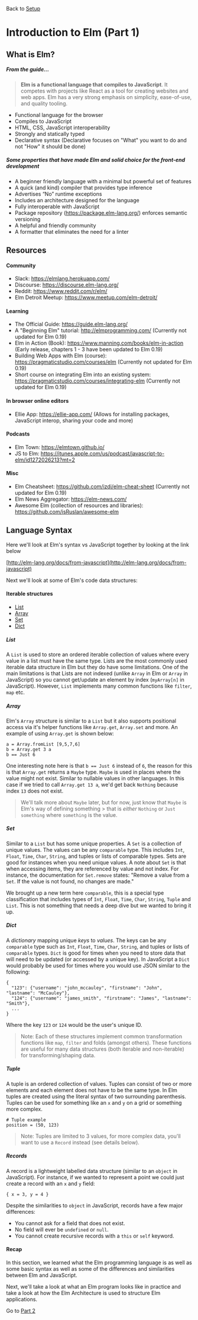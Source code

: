 Back to [Setup](../setup/README.md)

# Introduction to Elm (Part 1)
 
## What is Elm?

##### From the guide...
> __Elm is a functional language that compiles to JavaScript__. It competes with projects like React as a tool for creating websites and web apps. Elm has a very strong emphasis on simplicity, ease-of-use, and quality tooling.

- Functional language for the browser
- Compiles to JavaScript
- HTML, CSS, JavaScript interoperability
- Strongly and statically typed
- Declarative syntax (Declarative focuses on "What" you want to do and not "How" it should be done)

##### Some properties that have made Elm and solid choice for the front-end development  
- A beginner friendly language with a minimal but powerful set of features
- A quick (and kind) compiler that provides type inference
- Advertises “No” runtime exceptions
- Includes an architecture designed for the language
- Fully interoperable with JavaScript
- Package repository (https://package.elm-lang.org/) enforces semantic versioning
- A helpful and friendly community
- A formatter that eliminates the need for a linter

## Resources

#### Community
- Slack: https://elmlang.herokuapp.com/
- Discourse: https://discourse.elm-lang.org/
- Reddit: https://www.reddit.com/r/elm/
- Elm Detroit Meetup: https://www.meetup.com/elm-detroit/

#### Learning
<!---Examples from the official site: http://elm-lang.org/examples -->
- The Official Guide: https://guide.elm-lang.org/
- A "Beginning Elm" tutorial: http://elmprogramming.com/ (Currently not updated for Elm 0.19)
- Elm in Action (Book): https://www.manning.com/books/elm-in-action (Early release, chapters 1 - 3 have been updated to Elm 0.19)
- Building Web Apps with Elm (course): https://pragmaticstudio.com/courses/elm (Currently not updated for Elm 0.19)
- Short course on integrating Elm into an existing system: https://pragmaticstudio.com/courses/integrating-elm (Currently not updated for Elm 0.19)

#### In browser online editors
<!-- - Try Elm (for simple coding): http://elm-lang.org/try -->
- Ellie App: https://ellie-app.com/ (Allows for installing packages, JavaScript interop, sharing your code and more)
 
#### Podcasts
- Elm Town: https://elmtown.github.io/ 
- JS to Elm: https://itunes.apple.com/us/podcast/javascript-to-elm/id1272026213?mt=2

#### Misc
- Elm Cheatsheet: https://github.com/izdi/elm-cheat-sheet (Currently not updated for Elm 0.19)
- Elm News Aggregator: https://elm-news.com/
- Awesome Elm (collection of resources and libraries): https://github.com/isRuslan/awesome-elm

## Language Syntax

Here we'll look at Elm's syntax vs JavaScript together by looking at the link below

[http://elm-lang.org/docs/from-javascript](http://elm-lang.org/docs/from-javascript)

Next we'll look at some of Elm's code data structures:


#### Iterable structures
- [List](http://package.elm-lang.org/packages/elm-lang/core/latest/List)
- [Array](http://package.elm-lang.org/packages/elm-lang/core/latest/Array)
- [Set](http://package.elm-lang.org/packages/elm-lang/core/latest/Set)
- [Dict](http://package.elm-lang.org/packages/elm-lang/core/latest/Dict)

##### List
A `List` is used to store an ordered iterable collection of values where every value in a list must have the same type. Lists are the most commonly used iterable data structure in Elm but they do have some limitations. One of the main limitations is that Lists are not indexed (unlike `Array` in Elm or `Array` in JavaScript) so you cannot get/update an element by index (`myArray[n]` in JavaScript). However, `List` implements many common functions like `filter`, `map` etc.

##### Array
Elm's `Array` structure is similar to a `List` but it also supports positional access via it's helper functions like `Array.get`, `Array.set` and more. An example of using `Array.get` is shown below:

```
a = Array.fromList [9,5,7,6]
b = Array.get 3 a
b == Just 6
```

One interesting note here is that `b == Just 6` instead of `6`, the reason for this is that `Array.get` returns a `Maybe` type. `Maybe` is used in places where the value might not exist. Similar to nullable values in other languages. In this case if we tried to call `Array.get 13 a`, we'd get back `Nothing` because index `13` does not exist. 

> We'll talk more about `Maybe` later, but for now, just know that `Maybe` is Elm's way of defining something > that is _either_ `Nothing` or `Just something` where `something` is the value.

##### Set
Similar to a `List` but has some unique properties. A `Set` is a collection of unique values. The values can be any `comparable` type. This includes `Int`, `Float`, `Time`, `Char`, `String`, and tuples or lists of comparable types. Sets are good for instances when you need unique values. A note about `Set` is that when accessing items, they are referenced by value and not index. For instance, the documentation for `Set.remove` states: "Remove a value from a `Set`. If the value is not found, no changes are made."

We brought up a new term here `comparable`, this is a special type classification that includes types of `Int`, `Float`, `Time`, `Char`, `String`, `Tuple` and `List`. This is not something that needs a deep dive but we wanted to bring it up.

##### Dict
A _dictionary_ mapping unique _keys_ to _values_. The keys can be any `comparable` type such as `Int`, `Float`, `Time`, `Char`,
`String`, and tuples or lists of `comparable` types. `Dict` is good for times when you need to store data that will need to be updated (or accessed by a unique key). In JavaScript a `Dict` would probably be used for times where you would use JSON similar to the following:
 
```
{
  "123": {"username": "john_mccauley", "firstname": "John", "lastname": "McCauley"},
  "124": {"username": "james_smith", "firstname": "James", "lastname": "Smith"},
  ...
}
```

Where the key `123` or `124` would be the user's unique ID. 

>Note: Each of these structures implement common transformation functions like `map`, `filter` and folds (amongst others). 
>These functions are useful for many data structures (both iterable and non-iterable) for transforming/shaping data.

##### Tuple

A tuple is an ordered collection of values. Tuples can consist of two or more elements and each element does not
have to be the same type. In Elm tuples are created using the literal syntax of two surrounding parenthesis. Tuples
can be used for something like an `x` and `y` on a grid or something more complex. 

```
# Tuple example
position = (50, 123)
```

>Note: Tuples are limited to 3 values, for more complex data, you'll want to use a `Record` instead (see details below). 

##### Records

A record is a lightweight labelled data structure (similar to an `object` in JavaScript).
For instance, if we wanted to represent a point we could just create a record with an `x` and `y` field:

`{ x = 3, y = 4 }`

Despite the similarities to `object` in JavaScript, records have a few major differences:

- You cannot ask for a field that does not exist.
- No field will ever be `undefined` or `null`.
- You cannot create recursive records with a `this` or `self` keyword.

#### Recap

In this section, we learned what the Elm programming language is as well as some basic syntax as well
as some of the differences and similarities between Elm and JavaScript.

Next, we'll take a look at what an Elm program looks like in practice and take a look at how
the Elm Architecture is used to structure Elm applications.

Go to [Part 2](../part2/README.md)
